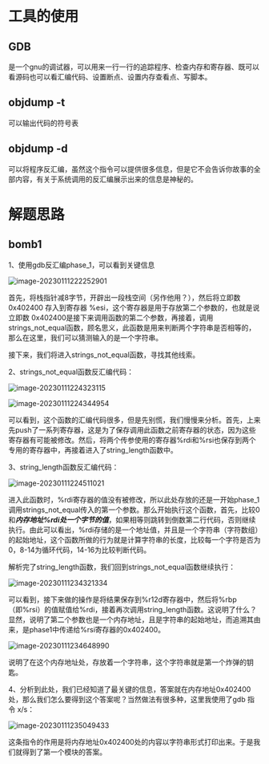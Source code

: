 # 工具的使用

## GDB

是一个gnu的调试器，可以用来一行一行的追踪程序、检查内存和寄存器、既可以看源码也可以看汇编代码、设置断点、设置内存查看点、写脚本。



## objdump -t

可以输出代码的符号表



## objdump -d

可以将程序反汇编，虽然这个指令可以提供很多信息，但是它不会告诉你故事的全部内容，有关于系统调用的反汇编展示出来的信息是神秘的。





# 解题思路

## bomb1

1、使用gdb反汇编phase_1，可以看到关键信息

![image-20230111222252901](https://gitee.com/wang-junshen/csapp/raw/master/bomb/%E7%AC%94%E8%AE%B0.assets/image-20230111222252901.png)

首先，将栈指针减8字节，开辟出一段栈空间（另作他用？），然后将立即数 0x402400 存入到寄存器 %esi，这个寄存器是用于存放第二个参数的，也就是说立即数 0x402400是接下来调用函数的第二个参数，再接着，调用strings_not_equal函数，顾名思义，此函数是用来判断两个字符串是否相等的，那么在这里，我们可以猜测输入的是一个字符串。

接下来，我们将进入strings_not_equal函数，寻找其他线索。



2、strings_not_equal函数反汇编代码：

![image-20230111224323115](https://gitee.com/wang-junshen/csapp/raw/master/bomb/%E7%AC%94%E8%AE%B0.assets/image-20230111224323115.png)

![image-20230111224344954](https://gitee.com/wang-junshen/csapp/raw/master/bomb/%E7%AC%94%E8%AE%B0.assets/image-20230111224344954.png)

可以看到，这个函数的汇编代码很多，但是先别慌，我们慢慢来分析。首先，上来先push了一系列寄存器，这是为了保存调用此函数之前寄存器的状态，因为这些寄存器有可能被修改。然后，将两个传参使用的寄存器%rdi和%rsi也保存到两个专用的寄存器中，再接着进入了string_length函数中。



3、string_length函数反汇编代码：

![image-20230111224511021](https://gitee.com/wang-junshen/csapp/raw/master/bomb/%E7%AC%94%E8%AE%B0.assets/image-20230111224511021.png)

进入此函数时，%rdi寄存器的值没有被修改，所以此处存放的还是一开始phase_1调用strings_not_equal传入的第一个参数。那么开始执行这个函数，首先，比较0和***内存地址%rdi处一个字节的值***，如果相等则跳转到倒数第二行代码，否则继续执行。由此可以看出，%rdi存储的是一个地址值，并且是一个字符串（字符数组）的起始地址，这个函数所做的行为就是计算字符串的长度，比较每一个字符是否为0，8-14为循环代码，14-16为比较判断代码。



解析完了string_length函数，我们回到strings_not_equal函数继续执行：

![image-20230111234321334](https://gitee.com/wang-junshen/csapp/raw/master/bomb/%E7%AC%94%E8%AE%B0.assets/image-20230111234321334.png)

可以看到，接下来做的操作是将结果保存到%r12d寄存器中，然后将%rbp（即%rsi）的值赋值给%rdi，接着再次调用string_length函数。这说明了什么？显然，说明了第二个参数也是一个内存地址，且是字符串的起始地址，而追溯其由来，是phase1中传递给%rsi寄存器的0x402400。

![image-20230111234648990](https://gitee.com/wang-junshen/csapp/raw/master/bomb/%E7%AC%94%E8%AE%B0.assets/image-20230111234648990.png)

说明了在这个内存地址处，存放着一个字符串，这个字符串就是第一个炸弹的钥匙。



4、分析到此处，我们已经知道了最关键的信息，答案就在内存地址0x402400处，那么我们怎么要得到这个答案呢？当然做法有很多种，这里我使用了gdb 指令 x/s：

![image-20230111235049433](https://gitee.com/wang-junshen/csapp/raw/master/bomb/%E7%AC%94%E8%AE%B0.assets/image-20230111235049433.png)

这条指令的作用是将内存地址0x402400处的内容以字符串形式打印出来。于是我们就得到了第一个模块的答案。
